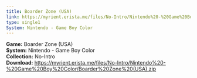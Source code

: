 ```yaml
---
title: Boarder Zone (USA)
link: https://myrient.erista.me/files/No-Intro/Nintendo%20-%20Game%20Boy%20Color/Boarder%20Zone%20(USA).zip
type: single1
System: Nintendo - Game Boy Color
---
```

<b>Game:</b> Boarder Zone (USA)<br>
<b>System:</b> Nintendo - Game Boy Color<br>
<b>Collection:</b> No-Intro<br>
<b>Download:</b> https://myrient.erista.me/files/No-Intro/Nintendo%20-%20Game%20Boy%20Color/Boarder%20Zone%20(USA).zip